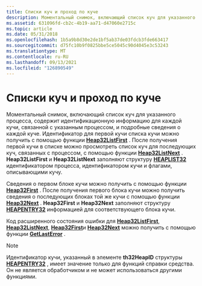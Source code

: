 ```yaml
---
title: Списки куч и проход по куче
description: Моментальный снимок, включающий список куч для указанного процесса, содержит идентификационную информацию для каждой кучи, связанной с указанным процессом, и подробные сведения о каждой куче.
ms.assetid: 631096fd-cb2c-4b19-aa71-d47060e2715c
ms.topic: article
ms.date: 05/31/2018
ms.openlocfilehash: 1b5a9b8d30e2de1bf5ab37de03fdcb3fde663417
ms.sourcegitcommit: d75fc10b9f0825bbe5ce5045c90d4045e3c53243
ms.translationtype: MT
ms.contentlocale: ru-RU
ms.lasthandoff: 09/13/2021
ms.locfileid: "126890549"
---
```

# <a name="heap-lists-and-heap-walking"></a>Списки куч и проход по куче

Моментальный снимок, включающий список куч для указанного процесса, содержит идентификационную информацию для каждой кучи, связанной с указанным процессом, и подробные сведения о каждой куче. Идентификатор для первой кучи списка кучи можно получить с помощью функции [**Heap32ListFirst**](/windows/desktop/api/TlHelp32/nf-tlhelp32-heap32listfirst) . После получения первой кучи в списке можно просмотреть список куч для последующих куч, связанных с процессом, с помощью функции [**Heap32ListNext**](/windows/desktop/api/TlHelp32/nf-tlhelp32-heap32listnext) . **Heap32ListFirst** и **Heap32ListNext** заполняют структуру [**HEAPLIST32**](/windows/win32/api/tlhelp32/ns-tlhelp32-heaplist32) идентификатором процесса, идентификатором кучи и флагами, описывающими кучу.

Сведения о первом блоке кучи можно получить с помощью функции [**Heap32First**](/windows/desktop/api/TlHelp32/nf-tlhelp32-heap32first) . После получения первого блока кучи можно получить сведения о последующих блоках той же кучи с помощью функции [**Heap32Next**](/windows/desktop/api/TlHelp32/nf-tlhelp32-heap32next) . **Heap32First** и **Heap32Next** заполняют структуру [**HEAPENTRY32**](/windows/win32/api/tlhelp32/ns-tlhelp32-heapentry32) информацией для соответствующего блока кучи.

Код расширенного состояния ошибки для [**Heap32ListFirst**](/windows/desktop/api/TlHelp32/nf-tlhelp32-heap32listfirst), [**Heap32ListNext**](/windows/desktop/api/TlHelp32/nf-tlhelp32-heap32listnext), [**Heap32First**](/windows/desktop/api/TlHelp32/nf-tlhelp32-heap32first)и [**Heap32Next**](/windows/desktop/api/TlHelp32/nf-tlhelp32-heap32next) можно получить с помощью функции [**GetLastError**](/windows/desktop/api/errhandlingapi/nf-errhandlingapi-getlasterror) .

> [!Note]  
> Идентификатор кучи, указанный в элементе **th32HeapID** структуры [**HEAPENTRY32**](/windows/win32/api/tlhelp32/ns-tlhelp32-heapentry32) , имеет значение только для функций справки средства. Он не является обработчиком и не может использоваться другими функциями.

 

 

 